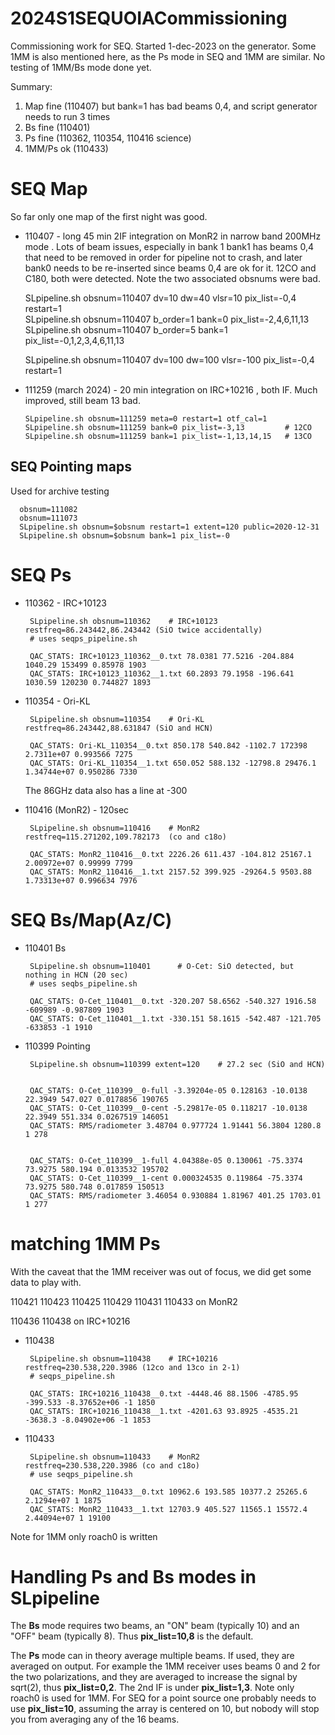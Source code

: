 # 2024S1SEQUOIACommissioning 


Commissioning work for SEQ.  Started 1-dec-2023 on the generator. Some 1MM is also mentioned here,
as the Ps mode in SEQ and 1MM are similar. No testing of 1MM/Bs mode done yet.

Summary:

1. Map fine (110407) but bank=1 has bad beams 0,4, and script generator needs to run 3 times
2. Bs fine (110401)
3. Ps fine (110362, 110354, 110416 science)
4. 1MM/Ps ok (110433)


#  SEQ Map

So far only one map of the first night was good.

- 110407 - long 45 min 2IF integration on MonR2 in narrow band 200MHz mode . Lots of beam issues, especially in bank 1
           bank1 has beams 0,4 that need to be removed in order for pipeline not to crash, and later bank0 needs to be
	   re-inserted since beams 0,4 are ok for it.   12CO and C180, both were detected.
           Note the two associated obsnums were bad.


     SLpipeline.sh obsnum=110407 dv=10 dw=40 vlsr=10  pix_list=-0,4 restart=1  
     SLpipeline.sh obsnum=110407 b_order=1 bank=0 pix_list=-2,4,6,11,13             
     SLpipeline.sh obsnum=110407 b_order=5 bank=1 pix_list=-0,1,2,3,4,6,11,13

     SLpipeline.sh obsnum=110407 dv=100 dw=100 vlsr=-100  pix_list=-0,4 restart=1

- 111259 (march 2024) - 20 min integration on IRC+10216 , both IF.  Much improved, still beam 13 bad.

      SLpipeline.sh obsnum=111259 meta=0 restart=1 otf_cal=1
      SLpipeline.sh obsnum=111259 bank=0 pix_list=-3,13         # 12CO
      SLpipeline.sh obsnum=111259 bank=1 pix_list=-1,13,14,15   # 13CO


## SEQ Pointing maps


Used for archive testing
  
      obsnum=111082
      obsnum=111073
      SLpipeline.sh obsnum=$obsnum restart=1 extent=120 public=2020-12-31
      SLpipeline.sh obsnum=$obsnum bank=1 pix_list=-0



# SEQ Ps


- 110362 - IRC+10123 

       SLpipeline.sh obsnum=110362    # IRC+10123    restfreq=86.243442,86.243442 (SiO twice accidentally)
       # uses seqps_pipeline.sh
       
       QAC_STATS: IRC+10123_110362__0.txt 78.0381 77.5216 -204.884 1040.29 153499 0.85978 1903
       QAC_STATS: IRC+10123_110362__1.txt 60.2893 79.1958 -196.641 1030.59 120230 0.744827 1893

- 110354 - Ori-KL 

       SLpipeline.sh obsnum=110354    # Ori-KL       restfreq=86.243442,88.631847 (SiO and HCN)

       QAC_STATS: Ori-KL_110354__0.txt 850.178 540.842 -1102.7 172398 2.7311e+07 0.993566 7275
       QAC_STATS: Ori-KL_110354__1.txt 650.052 588.132 -12798.8 29476.1 1.34744e+07 0.950286 7330

     The 86GHz data also has a line at -300

- 110416 (MonR2) - 120sec

       SLpipeline.sh obsnum=110416    # MonR2        restfreq=115.271202,109.782173  (co and c18o)
     
       QAC_STATS: MonR2_110416__0.txt 2226.26 611.437 -104.812 25167.1 2.00972e+07 0.99999 7799
       QAC_STATS: MonR2_110416__1.txt 2157.52 399.925 -29264.5 9503.88 1.73313e+07 0.996634 7976
       


# SEQ Bs/Map(Az/C)

- 110401    Bs 

       SLpipeline.sh obsnum=110401      # O-Cet: SiO detected, but nothing in HCN (20 sec)
       # uses seqbs_pipeline.sh
       
       QAC_STATS: O-Cet_110401__0.txt -320.207 58.6562 -540.327 1916.58 -609989 -0.987809 1903
       QAC_STATS: O-Cet_110401__1.txt -330.151 58.1615 -542.487 -121.705 -633853 -1 1910

- 110399    Pointing

       SLpipeline.sh obsnum=110399 extent=120    # 27.2 sec (SiO and HCN)


       QAC_STATS: O-Cet_110399__0-full -3.39204e-05 0.128163 -10.0138 22.3949 547.027 0.0178856 190765
       QAC_STATS: O-Cet_110399__0-cent -5.29817e-05 0.118217 -10.0138 22.3949 551.334 0.0267519 146051
       QAC_STATS: RMS/radiometer 3.48704 0.977724 1.91441 56.3804 1280.8 1 278

     
       QAC_STATS: O-Cet_110399__1-full 4.04388e-05 0.130061 -75.3374 73.9275 580.194 0.0133532 195702
       QAC_STATS: O-Cet_110399__1-cent 0.000324535 0.119864 -75.3374 73.9275 580.748 0.017859 150513
       QAC_STATS: RMS/radiometer 3.46054 0.930884 1.81967 401.25 1703.01 1 277




# matching 1MM Ps

With the caveat that the 1MM receiver was out of focus, we did get some data to play with.

110421 110423 110425 110429 110431 110433 on MonR2

110436 110438 on IRC+10216

- 110438

       SLpipeline.sh obsnum=110438    # IRC+10216    restfreq=230.538,220.3986 (12co and 13co in 2-1)
       # seqps_pipeline.sh
       
       QAC_STATS: IRC+10216_110438__0.txt -4448.46 88.1506 -4785.95 -399.533 -8.37652e+06 -1 1850
       QAC_STATS: IRC+10216_110438__1.txt -4201.63 93.8925 -4535.21 -3638.3 -8.04902e+06 -1 1853

- 110433

       SLpipeline.sh obsnum=110433    # MonR2        restfreq=230.538,220.3986 (co and c18o)
       # use seqps_pipeline.sh
       
       QAC_STATS: MonR2_110433__0.txt 10962.6 193.585 10377.2 25265.6 2.1294e+07 1 1875
       QAC_STATS: MonR2_110433__1.txt 12703.9 405.527 11565.1 15572.4 2.44094e+07 1 19100
       
Note for 1MM only roach0 is written

# Handling Ps and Bs modes in SLpipeline

The **Bs** mode requires two beams, an "ON" beam (typically 10) and an
"OFF" beam (typically 8). Thus **pix_list=10,8** is the default.

The **Ps** mode can in theory average multiple beams. If used, they
are averaged on output. For example the 1MM receiver uses beams 0 and
2 for the two polarizations, and they are averaged to increase the
signal by sqrt(2), thus **pix_list=0,2**.  The 2nd IF is under
**pix_list=1,3**. Note only roach0 is used for 1MM.  For SEQ for a
point source one probably needs to use **pix_list=10**, assuming the
array is centered on 10, but nobody will stop you from averaging any
of the 16 beams.
